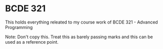 # BCDE 321

This holds everything releated to my course work of BCDE 321 - Advanced Programming

Note: Don't copy this. Treat this as barely passing marks and this can be used as a reference point.